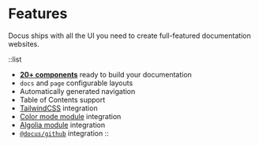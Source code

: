 # Features

Docus ships with all the UI you need to create full-featured documentation websites.

::list
- [**20+ components**](/guide/components) ready to build your documentation
- `docs` and `page` configurable layouts
- Automatically generated navigation
- Table of Contents support
- [TailwindCSS](https://tailwindcss.nuxtjs.org) integration
- [Color mode module](https://color-mode.nuxtjs.org) integration
- [Algolia module](https://algolia.nuxtjs.org/docsearch) integration
- [`@docus/github`](/packages/github/features) integration
::
